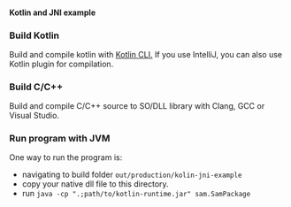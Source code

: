 #### Kotlin and JNI example


### Build Kotlin
Build and compile kotlin with [Kotlin CLI.](https://github.com/JetBrains/kotlin/releases/tag/build-0.13.1514)
If you use IntelliJ, you can also use Kotlin plugin for compilation.

### Build C/C++
Build and compile C/C++ source to SO/DLL library with Clang, GCC or Visual Studio.

### Run program with JVM
One way to run the program is:
* navigating to build folder ```out/production/kolin-jni-example```
* copy your native dll file to this directory.
* run ```java -cp ".;path/to/kotlin-runtime.jar" sam.SamPackage```
    